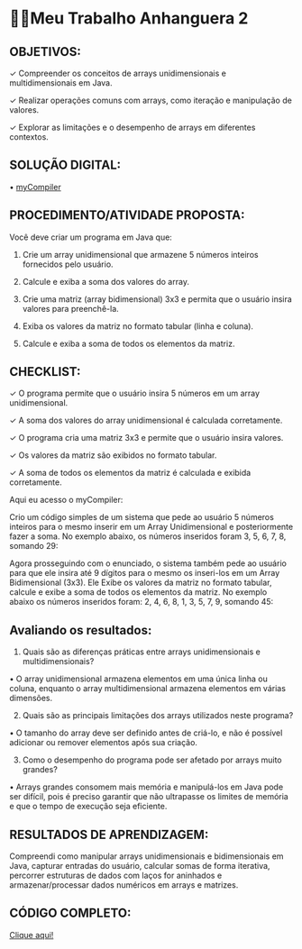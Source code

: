 # 👨‍💻Meu Trabalho Anhanguera 2


## OBJETIVOS:

✓ Compreender os conceitos de arrays unidimensionais e multidimensionais em Java.

✓ Realizar operações comuns com arrays, como iteração e manipulação de valores.

✓ Explorar as limitações e o desempenho de arrays em diferentes contextos.

## SOLUÇÃO DIGITAL:

• [myCompiler](https://www.mycompiler.io/pt)


## PROCEDIMENTO/ATIVIDADE PROPOSTA:

Você deve criar um programa em Java que:

1. Crie um array unidimensional que armazene 5 números inteiros fornecidos pelo usuário.

2. Calcule e exiba a soma dos valores do array.

3. Crie uma matriz (array bidimensional) 3x3 e permita que o usuário insira valores para preenchê-la.

4. Exiba os valores da matriz no formato tabular (linha e coluna).

5. Calcule e exiba a soma de todos os elementos da matriz.


## CHECKLIST:

✓ O programa permite que o usuário insira 5 números em um array unidimensional.

✓ A soma dos valores do array unidimensional é calculada corretamente.

✓ O programa cria uma matriz 3x3 e permite que o usuário insira valores.

✓ Os valores da matriz são exibidos no formato tabular.

✓ A soma de todos os elementos da matriz é calculada e exibida corretamente.



Aqui eu acesso o myCompiler:


Crio um código simples de um sistema que pede ao usuário 5 números inteiros para o mesmo inserir em um Array Unidimensional e posteriormente fazer a soma. No exemplo abaixo, os números inseridos foram 3, 5, 6, 7, 8, somando 29:


Agora prosseguindo com o enunciado, o sistema também pede ao usuário para que ele insira até 9 dígitos para o mesmo os inseri-los em um Array Bidimensional (3x3). Ele Exibe os valores da matriz no formato tabular, calcule e exibe a soma de todos os elementos da matriz. No exemplo abaixo os números inseridos foram: 2, 4, 6, 8, 1, 3, 5, 7, 9, somando 45:


## Avaliando os resultados:

1. Quais são as diferenças práticas entre arrays unidimensionais e multidimensionais?

• O array unidimensional armazena elementos em uma única linha ou coluna, enquanto o array multidimensional armazena elementos em várias dimensões.

2. Quais são as principais limitações dos arrays utilizados neste programa?

• O tamanho do array deve ser definido antes de criá-lo, e não é possível adicionar ou remover elementos após sua criação.

3. Como o desempenho do programa pode ser afetado por arrays muito grandes?

• Arrays grandes consomem mais memória e manipulá-los em Java pode ser difícil, pois é preciso garantir que não ultrapasse os limites de memória e que o tempo de execução seja eficiente.

## RESULTADOS DE APRENDIZAGEM:

Compreendi como manipular arrays unidimensionais e bidimensionais em Java, capturar entradas do usuário, calcular somas de forma iterativa, percorrer estruturas de dados com laços for aninhados e armazenar/processar dados numéricos em arrays e matrizes.

## CÓDIGO COMPLETO:

[Clique aqui!]()